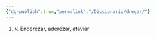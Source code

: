```yaml
---
{"dg-publish":true,"permalink":"/Diccionario/dreçar/"}
---
```


1. *v.* Enderezar, aderezar, ataviar